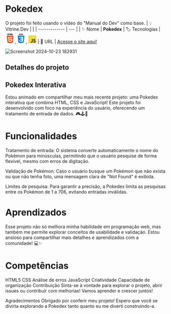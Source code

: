 # Pokedex

O projeto foi feito usando o vídeo do "Manual do Dev" como base.
| 💡 Vitrine.Dev |     |
| -------------  | --- |
| :sparkles: Nome        | **Pokedex**
| :label: Tecnologias | <code><img height="30" src="https://raw.githubusercontent.com/github/explore/80688e429a7d4ef2fca1e82350fe8e3517d3494d/topics/html/html.png" alt="HTML5"/></code>,<code><img height="30" src="https://raw.githubusercontent.com/github/explore/80688e429a7d4ef2fca1e82350fe8e3517d3494d/topics/css/css.png" alt="CSS"/></code>, <code><img height="25" src="https://raw.githubusercontent.com/github/explore/80688e429a7d4ef2fca1e82350fe8e3517d3494d/topics/javascript/javascript.png" alt="Javascript"/></code>
| :rocket: URL         | [Acesse o site aqui!](https://pokedexrotom.netlify.app)


<!-- Inserir imagem com a #vitrinedev ao final do link -->
![Screenshot 2024-10-23 182931](https://github.com/user-attachments/assets/b4af7d03-2569-4d35-b3c0-7de68cd5cd9b)


## Detalhes do projeto

## Pokedex Interativa
Estou animado em compartilhar meu mais recente projeto: uma Pokedex interativa que combina HTML, CSS e JavaScript! Este projeto foi desenvolvido com foco na experiência do usuário, oferecendo um tratamento de entrada de dados. 🎮🕹️👾

# Funcionalidades
Tratamento de entrada: O sistema converte automaticamente o nome do Pokémon para minúsculas, permitindo que o usuário pesquise de forma flexível, mesmo com erros de digitação.

Validação de Pokémon: Caso o usuário busque um Pokémon que não exista ou que não tenha foto, uma mensagem clara de "Not Found" é exibida.

Limites de pesquisa: Para garantir a precisão, a Pokedex limita as pesquisas entre os Pokémon de 1 a 706, evitando entradas inválidas.

# Aprendizados
Esse projeto não só melhora minha habilidade em programação web, mas também me permite explorar conceitos de usabilidade e validação. Estou ansioso para compartilhar mais detalhes e aprendizados com a comunidade! 💻✨

# Competências
HTML5
CSS
Análise de erros
JavaScript
Criatividade
Capacidade de organização
Contribuição
Sinta-se à vontade para explorar o projeto, abrir issues ou contribuir com melhorias! Vamos aprender e crescer juntos!

Agradecimentos
Obrigado por conferir meu projeto! Espero que você se divirta explorando a Pokedex tanto quanto eu me diverti construindo-a.
